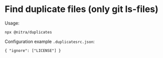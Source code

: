 # Find duplicate files (only git ls-files)

Usage:

```
npx @nitra/duplicates
```

Configuration example `.duplicatesrc.json`:

```
{ "ignore": ["LICENSE"] }
```
